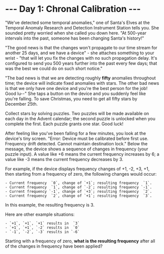 # --- Day 1: Chronal Calibration ---

"We've detected some temporal anomalies," one of Santa's Elves at the Temporal Anomaly Research and Detection Instrument Station tells you. She sounded pretty worried when she called you down here. "At 500-year intervals into the past, someone has been changing Santa's history!"

"The good news is that the changes won't propagate to our time stream for another 25 days, and we have a device" - she attaches something to your wrist - "that will let you fix the changes with no such propagation delay. It's configured to send you 500 years further into the past every few days; that was the best we could do on such short notice."

"The bad news is that we are detecting roughly **fifty** anomalies throughout time; the device will indicate fixed anomalies with stars. The other bad news is that we only have one device and you're the best person for the job! Good lu--" She taps a button on the device and you suddenly feel like you're falling. To save Christmas, you need to get all fifty stars by December 25th.

Collect stars by solving puzzles. Two puzzles will be made available on each day in the Advent calendar; the second puzzle is unlocked when you complete the first. Each puzzle grants one star. Good luck!

After feeling like you've been falling for a few minutes, you look at the device's tiny screen. "Error: Device must be calibrated before first use. Frequency drift detected. Cannot maintain destination lock." Below the message, the device shows a sequence of changes in frequency (your puzzle input). A value like +6 means the current frequency increases by 6; a value like -3 means the current frequency decreases by 3.

For example, if the device displays frequency changes of +1, -2, +3, +1, then starting from a frequency of zero, the following changes would occur:

    - Current frequency  `0`, change of `+1`; resulting frequency  `1`.
    - Current frequency  `1`, change of `-2`; resulting frequency `-1`.
    - Current frequency `-1`, change of `+3`; resulting frequency  `2`.
    - Current frequency  `2`, change of `+1`; resulting frequency  `3`.

In this example, the resulting frequency is 3.

Here are other example situations:

    - `+1`, `+1`, `+1` results in  `3`
    - `+1`, `+1`, `-2` results in  `0`
    - `-1`, `-2`, `-3` results in `-6`

Starting with a frequency of zero, **what is the resulting frequency** after all of the changes in frequency have been applied?
